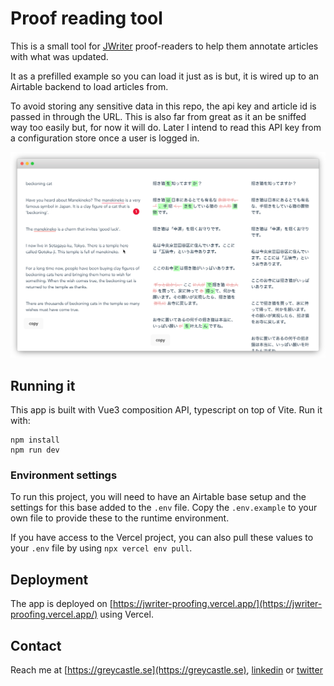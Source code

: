 # Proof reading tool

This is a small tool for [JWriter](https://japapps.com) proof-readers to help them annotate articles with what was updated.

It as a prefilled example so you can load it just as is but, it is wired up to an Airtable backend to load articles from.

To avoid storing any sensitive data in this repo, the api key and article id is passed in through the URL. This is also far from great as it an be sniffed way too easily but, for now it will do. Later I intend to read this API key from a configuration store once a user is logged in.

![Example of how the app looks](example.png)

## Running it

This app is built with Vue3 composition API, typescript on top of Vite. Run it with:

```
npm install
npm run dev
```

### Environment settings

To run this project, you will need to have an Airtable base setup and the settings for this base added to the `.env` file. Copy the `.env.example` to your own file to provide these to the runtime environment.

If you have access to the Vercel project, you can also pull these values to your `.env` file by using `npx vercel env pull`.

## Deployment

The app is deployed on [https://jwriter-proofing.vercel.app/](https://jwriter-proofing.vercel.app/) using Vercel.


## Contact

Reach me at [https://greycastle.se](https://greycastle.se), [linkedin](https://www.linkedin.com/in/david-dikman-52479166/) or [twitter](https://twitter.com/almundgrey)